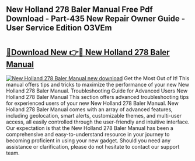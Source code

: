 ## New Holland 278 Baler Manual Free Pdf Download - Part-435 New Repair Owner Guide - User Service Edition O3VEm

# <h2><a href="http://bc87263.oget.top/?id=New+Holland+278+Baler+Manual">🔗Download New 👉🔴 New Holland 278 Baler Manual</a></h2>

[![New Holland 278 Baler Manual new download](https://i.imgur.com/5g1atiW.png)](http://bc87263.oget.top/?id=New+Holland+278+Baler+Manual)
Get the Most Out of It! This manual offers tips and tricks to maximize the performance of your new New Holland 278 Baler Manual. Troubleshooting Guide for Advanced Users New Holland 278 Baler Manual This section offers advanced troubleshooting tips for experienced users of your new New Holland 278 Baler Manual. New Holland 278 Baler Manual comes with an array of advanced features, including geolocation, smart alerts, customizable themes, and multi-user access, all easily controlled through the user-friendly and intuitive interface. Our expectation is that the New Holland 278 Baler Manual has been a comprehensive and easy-to-understand resource in your journey to becoming proficient in using your new gadget. Should you need any assistance or clarification, please do not hesitate to contact our support team.
